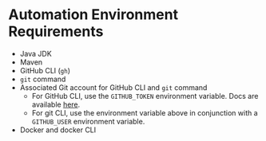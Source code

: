# Automation Environment Requirements

- Java JDK
- Maven
- GitHub CLI (`gh`)
- `git` command
- Associated Git account for GitHub CLI and `git` command
  - For GitHub CLI, use the `GITHUB_TOKEN` environment variable. Docs are available [here](https://cli.github.com/manual/gh_help_environment).
  - For git CLI, use the environment variable above in conjunction with a `GITHUB_USER` environment variable.
- Docker and docker CLI
